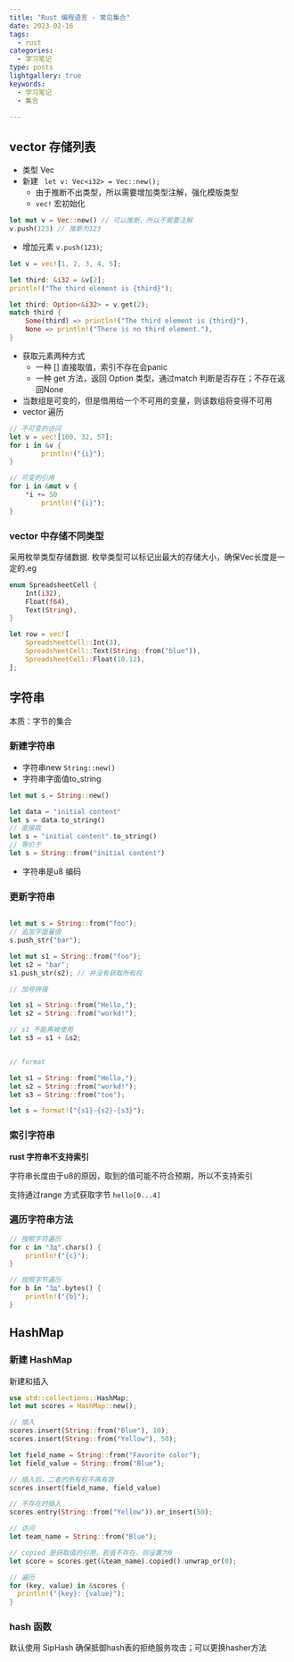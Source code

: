 ```yaml
---
title: "Rust 编程语言 - 常见集合"
date: 2023-02-16
tags:
  - rust
categories:
  - 学习笔记
type: posts
lightgallery: true
keywords: 
  - 学习笔记
  - 集合

---
```


## vector 存储列表

- 类型 Vec<T>
- 新建 ` let v: Vec<i32> = Vec::new();`
  - 由于推断不出类型，所以需要增加类型注解，强化模版类型
  - `vec!` 宏初始化

```rust
let mut v = Vec::new() // 可以推断，所以不需要注解
v.push(123) // 推断为123
```
- 增加元素 `v.push(123)`;

```rust
let v = vec![1, 2, 3, 4, 5];

let third: &i32 = &v[2];
println!("The third element is {third}");

let third: Option<&i32> = v.get(2);
match third {
    Some(third) => println!("The third element is {third}"),
    None => println!("There is no third element."),
}
```
- 获取元素两种方式
  - 一种 [] 直接取值，索引不存在会panic
  - 一种 get 方法，返回 Option 类型，通过match 判断是否存在；不存在返回None
- 当数组是可变的，但是借用给一个不可用的变量，则该数组将变得不可用
- vector 遍历

```rust
// 不可变的访问
let v = vec![100, 32, 57];
for i in &v {
        println!("{i}");
}

// 可变的引用
for i in &mut v {
    *i += 50
        println!("{i}");
}

```

### vector 中存储不同类型

采用枚举类型存储数据. 枚举类型可以标记出最大的存储大小，确保Vec长度是一定的.eg
```rust
enum SpreadsheetCell {
    Int(i32),
    Float(f64),
    Text(String),
}

let row = vec![
    SpreadsheetCell::Int(3),
    SpreadsheetCell::Text(String::from("blue")),
    SpreadsheetCell::Float(10.12),
];
```

## 字符串

本质：字节的集合
### 新建字符串

- 字符串new `String::new()`
- 字符串字面值to_string

```rust
let mut s = String::new()

let data = "initial content"
let s = data.to_string()
// 直接取
let s = "initial content".to_string()
// 等价于
let s = String::from("initial content")
```
- 字符串是u8 编码

### 更新字符串

```rust

let mut s = String::from("foo");
// 追加字面量值
s.push_str("bar");

let mut s1 = String::from("foo");
let s2 = "bar";
s1.push_str(s2); // 并没有获取所有权

// 加号拼接

let s1 = String::from("Hello,");
let s2 = String::from("workd!");

// s1 不能再被使用
let s3 = s1 + &s2; 


// format 

let s1 = String::from("Hello,");
let s2 = String::from("workd!");
let s3 = String::from("toe");

let s = format!("{s1}-{s2}-{s3}");
```

### 索引字符串

**rust 字符串不支持索引**

字符串长度由于u8的原因，取到的值可能不符合预期，所以不支持索引

支持通过range 方式获取字节 `hello[0...4]`

### 遍历字符串方法

```rust
// 按照字符遍历
for c in "Зд".chars() {
    println!("{c}");
}

// 按照字节遍历
for b in "Зд".bytes() {
    println!("{b}");
}
```

## HashMap

### 新建 HashMap

新建和插入
```rust
use std::collections::HashMap;
let mut scores = HashMap::new();

// 插入
scores.insert(String::from("Blue"), 10);
scores.insert(String::from("Yellow"), 50);

let field_name = String::from("Favorite color");
let field_value = String::from("Blue");

// 插入后，二者的所有权不再有效
scores.insert(field_name, field_value)

// 不存在时插入
scores.entry(String::from("Yellow")).or_insert(50);

// 访问
let team_name = String::from("Blue");

// copied 是获取值的引用，若值不存在，则设置为0
let score = scores.get(&team_name).copied().unwrap_or(0);

// 遍历
for (key, value) in &scores {
  println!("{key}: {value}");
}
```

### hash 函数

默认使用 SipHash 确保抵御hash表的拒绝服务攻击；可以更换hasher方法
